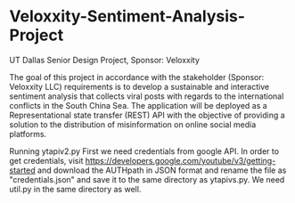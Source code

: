 # Veloxxity-Sentiment-Analysis-Project
UT Dallas Senior Design Project, Sponsor: Veloxxity

The goal of this project in accordance with the
stakeholder (Sponsor: Veloxxity LLC) requirements is to develop a sustainable and interactive
sentiment analysis that collects viral posts with regards to the international conflicts in the South
China Sea. The application will be deployed as a Representational state transfer (REST) API with
the objective of providing a solution to the distribution of misinformation on online social media
platforms.

Running ytapiv2.py
  First we need credentials from google API.
  In order to get credentials, visit https://developers.google.com/youtube/v3/getting-started and download the AUTHpath in JSON format and rename the file as "credentials.json"     and save it to the same directory as ytapivs.py.
  We need util.py in the same directory as well.
  
